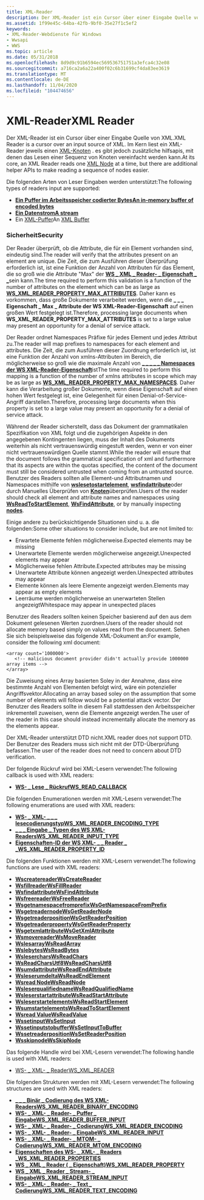```yaml
---
title: XML-Reader
description: Der XML-Reader ist ein Cursor über einer Eingabe Quelle von XML. Im Kern liest ein XML-Reader jeweils einen XML-Knoten. es gibt jedoch zusätzliche hilfsapis, mit denen das Lesen einer Sequenz von Knoten vereinfacht werden kann.
ms.assetid: 1f99e45c-64ba-42fb-9bf0-35e27f1c5ef2
keywords:
- XML-Reader-Webdienste für Windows
- Wwsapi
- WWS
ms.topic: article
ms.date: 05/31/2018
ms.openlocfilehash: 8d9d9c91b6594ec569536751751a3efca4c32e08
ms.sourcegitcommit: a716ca2a6a22a400f02c6b31699cf4da83ee3619
ms.translationtype: MT
ms.contentlocale: de-DE
ms.lasthandoff: 11/04/2020
ms.locfileid: "104474656"
---
```

# <a name="xml-reader"></a><span data-ttu-id="89f01-107">XML-Reader</span><span class="sxs-lookup"><span data-stu-id="89f01-107">XML Reader</span></span>

<span data-ttu-id="89f01-108">Der XML-Reader ist ein Cursor über einer Eingabe Quelle von XML.</span><span class="sxs-lookup"><span data-stu-id="89f01-108">XML Reader is a cursor over an input source of XML.</span></span> <span data-ttu-id="89f01-109">Im Kern liest ein XML-Reader jeweils einen [XML-Knoten](xml-node.md) . es gibt jedoch zusätzliche hilfsapis, mit denen das Lesen einer Sequenz von Knoten vereinfacht werden kann.</span><span class="sxs-lookup"><span data-stu-id="89f01-109">At its core, an XML Reader reads one [XML Node](xml-node.md) at a time, but there are additional helper APIs to make reading a sequence of nodes easier.</span></span>


<span data-ttu-id="89f01-110">Die folgenden Arten von Leser Eingaben werden unterstützt:</span><span class="sxs-lookup"><span data-stu-id="89f01-110">The following types of readers input are supported:</span></span>

-   [<span data-ttu-id="89f01-111">**Ein Puffer im Arbeitsspeicher codierter Bytes**</span><span class="sxs-lookup"><span data-stu-id="89f01-111">**An in-memory buffer of encoded bytes**</span></span>](/windows/desktop/api/WebServices/ns-webservices-ws_xml_reader_buffer_input)
-   [<span data-ttu-id="89f01-112">**Ein Datenstrom**</span><span class="sxs-lookup"><span data-stu-id="89f01-112">**A stream**</span></span>](/windows/desktop/api/WebServices/ns-webservices-ws_xml_reader_stream_input)
-   <span data-ttu-id="89f01-113">Ein [XML-Puffer](xml-buffer.md)</span><span class="sxs-lookup"><span data-stu-id="89f01-113">An [XML Buffer](xml-buffer.md)</span></span>

### <a name="security"></a><span data-ttu-id="89f01-114">Sicherheit</span><span class="sxs-lookup"><span data-stu-id="89f01-114">Security</span></span>

<span data-ttu-id="89f01-115">Der Reader überprüft, ob die Attribute, die für ein Element vorhanden sind, eindeutig sind.</span><span class="sxs-lookup"><span data-stu-id="89f01-115">The reader will verify that the attributes present on an element are unique.</span></span> <span data-ttu-id="89f01-116">Die Zeit, die zum Ausführen dieser Überprüfung erforderlich ist, ist eine Funktion der Anzahl von Attributen für das Element, die so groß wie die Attribute "Max" der [**WS \_ XML \_ Reader- \_ Eigenschaft \_ \_**](/windows/desktop/api/WebServices/ne-webservices-ws_xml_reader_property_id)sein kann.</span><span class="sxs-lookup"><span data-stu-id="89f01-116">The time required to perform this validation is a function of the number of attributes on the element which can be as large as [**WS\_XML\_READER\_PROPERTY\_MAX\_ATTRIBUTES**](/windows/desktop/api/WebServices/ne-webservices-ws_xml_reader_property_id).</span></span> <span data-ttu-id="89f01-117">Daher kann es vorkommen, dass große Dokumente verarbeitet werden, wenn die **\_ \_ \_ Eigenschaft \_ Max \_ Attribute der WS XML-Reader-Eigenschaft** auf einen großen Wert festgelegt ist.</span><span class="sxs-lookup"><span data-stu-id="89f01-117">Therefore, processing large documents when **WS\_XML\_READER\_PROPERTY\_MAX\_ATTRIBUTES** is set to a large value may present an opportunity for a denial of service attack.</span></span>

<span data-ttu-id="89f01-118">Der Reader ordnet Namespaces Präfixe für jedes Element und jedes Attribut zu.</span><span class="sxs-lookup"><span data-stu-id="89f01-118">The reader will map prefixes to namespaces for each element and attributes.</span></span> <span data-ttu-id="89f01-119">Die Zeit, die zum Ausführen dieser Zuordnung erforderlich ist, ist eine Funktion der Anzahl von xmlns-Attributen im Bereich, die möglicherweise so groß wie die maximale Anzahl von [**\_ \_ \_ \_ \_ Namespaces der WS XML-Reader-Eigenschaft**](/windows/desktop/api/WebServices/ne-webservices-ws_xml_reader_property_id)ist</span><span class="sxs-lookup"><span data-stu-id="89f01-119">The time required to perform this mapping is a function of the number of xmlns attributes in scope which may be as large as [**WS\_XML\_READER\_PROPERTY\_MAX\_NAMESPACES**](/windows/desktop/api/WebServices/ne-webservices-ws_xml_reader_property_id).</span></span> <span data-ttu-id="89f01-120">Daher kann die Verarbeitung großer Dokumente, wenn diese Eigenschaft auf einen hohen Wert festgelegt ist, eine Gelegenheit für einen Denial-of-Service-Angriff darstellen.</span><span class="sxs-lookup"><span data-stu-id="89f01-120">Therefore, processing large documents when this property is set to a large value may present an opportunity for a denial of service attack.</span></span>

<span data-ttu-id="89f01-121">Während der Reader sicherstellt, dass das Dokument der grammatikalen Spezifikation von XML folgt und die zugehörigen Aspekte in den angegebenen Kontingenten liegen, muss der Inhalt des Dokuments weiterhin als nicht vertrauenswürdig eingestuft werden, wenn er von einer nicht vertrauenswürdigen Quelle stammt.</span><span class="sxs-lookup"><span data-stu-id="89f01-121">While the reader will ensure that the document follows the grammatical specification of xml and furthermore that its aspects are within the quotas specified, the content of the document must still be considered untrusted when coming from an untrusted source.</span></span> <span data-ttu-id="89f01-122">Benutzer des Readers sollten alle Element-und Attributnamen und Namespaces mithilfe von [**wslesetostartelement**](/windows/desktop/api/WebServices/nf-webservices-wsreadtostartelement), [**wsfindattribute**](/windows/desktop/api/WebServices/nf-webservices-wsfindattribute)oder durch Manuelles Überprüfen von [**Knoten**](/windows/desktop/api/WebServices/ns-webservices-ws_xml_node)überprüfen.</span><span class="sxs-lookup"><span data-stu-id="89f01-122">Users of the reader should check all element and attribute names and namespaces using [**WsReadToStartElement**](/windows/desktop/api/WebServices/nf-webservices-wsreadtostartelement), [**WsFindAttribute**](/windows/desktop/api/WebServices/nf-webservices-wsfindattribute), or by manually inspecting [**nodes**](/windows/desktop/api/WebServices/ns-webservices-ws_xml_node).</span></span>

<span data-ttu-id="89f01-123">Einige andere zu berücksichtigende Situationen sind u. a. die folgenden:</span><span class="sxs-lookup"><span data-stu-id="89f01-123">Some other situations to consider include, but are not limited to:</span></span>

-   <span data-ttu-id="89f01-124">Erwartete Elemente fehlen möglicherweise.</span><span class="sxs-lookup"><span data-stu-id="89f01-124">Expected elements may be missing</span></span>
-   <span data-ttu-id="89f01-125">Unerwartete Elemente werden möglicherweise angezeigt.</span><span class="sxs-lookup"><span data-stu-id="89f01-125">Unexpected elements may appear</span></span>
-   <span data-ttu-id="89f01-126">Möglicherweise fehlen Attribute.</span><span class="sxs-lookup"><span data-stu-id="89f01-126">Expected attributes may be missing</span></span>
-   <span data-ttu-id="89f01-127">Unerwartete Attribute können angezeigt werden.</span><span class="sxs-lookup"><span data-stu-id="89f01-127">Unexpected attributes may appear</span></span>
-   <span data-ttu-id="89f01-128">Elemente können als leere Elemente angezeigt werden.</span><span class="sxs-lookup"><span data-stu-id="89f01-128">Elements may appear as empty elements</span></span>
-   <span data-ttu-id="89f01-129">Leerräume werden möglicherweise an unerwarteten Stellen angezeigt</span><span class="sxs-lookup"><span data-stu-id="89f01-129">Whitespace may appear in unexpected places</span></span>

<span data-ttu-id="89f01-130">Benutzer des Readers sollten keinen Speicher basierend auf den aus dem Dokument gelesenen Werten zuordnen.</span><span class="sxs-lookup"><span data-stu-id="89f01-130">Users of the reader should not allocate memory based simply on values read from the document.</span></span> <span data-ttu-id="89f01-131">Sehen Sie sich beispielsweise das folgende XML-Dokument an:</span><span class="sxs-lookup"><span data-stu-id="89f01-131">For example, consider the following xml document:</span></span>

``` syntax
<array count='1000000'>
   <!-- malicious document provider didn't actually provide 1000000 array items -->
</array>
```

<span data-ttu-id="89f01-132">Die Zuweisung eines Array basierten Soley in der Annahme, dass eine bestimmte Anzahl von Elementen befolgt wird, wäre ein potenzieller Angriffsvektor.</span><span class="sxs-lookup"><span data-stu-id="89f01-132">Allocating an array based soley on the assumption that some number of elements will follow would be a potential attack vector.</span></span> <span data-ttu-id="89f01-133">Der Benutzer des Readers sollte in diesem Fall stattdessen den Arbeitsspeicher inkrementell zuweisen, wenn die Elemente angezeigt werden.</span><span class="sxs-lookup"><span data-stu-id="89f01-133">The user of the reader in this case should instead incrementally allocate the memory as the elements appear.</span></span>

<span data-ttu-id="89f01-134">Der XML-Reader unterstützt DTD nicht.</span><span class="sxs-lookup"><span data-stu-id="89f01-134">XML reader does not support DTD.</span></span> <span data-ttu-id="89f01-135">Der Benutzer des Readers muss sich nicht mit der DTD-Überprüfung befassen.</span><span class="sxs-lookup"><span data-stu-id="89f01-135">The user of the reader does not need to concern about DTD verification.</span></span>

<span data-ttu-id="89f01-136">Der folgende Rückruf wird bei XML-Lesern verwendet:</span><span class="sxs-lookup"><span data-stu-id="89f01-136">The following callback is used with XML readers:</span></span>

-   [<span data-ttu-id="89f01-137">**WS- \_ Lese \_ Rückruf**</span><span class="sxs-lookup"><span data-stu-id="89f01-137">**WS\_READ\_CALLBACK**</span></span>](/windows/desktop/api/WebServices/nc-webservices-ws_read_callback)

<span data-ttu-id="89f01-138">Die folgenden Enumerationen werden mit XML-Lesern verwendet:</span><span class="sxs-lookup"><span data-stu-id="89f01-138">The following enumerations are used with XML readers:</span></span>

-   [<span data-ttu-id="89f01-139">**WS- \_ XML- \_ \_ \_ lesecodierungstyp**</span><span class="sxs-lookup"><span data-stu-id="89f01-139">**WS\_XML\_READER\_ENCODING\_TYPE**</span></span>](/windows/desktop/api/WebServices/ne-webservices-ws_xml_reader_encoding_type)
-   [<span data-ttu-id="89f01-140">**\_ \_ \_ Eingabe \_ Typen des WS XML-Readers**</span><span class="sxs-lookup"><span data-stu-id="89f01-140">**WS\_XML\_READER\_INPUT\_TYPE**</span></span>](/windows/desktop/api/WebServices/ne-webservices-ws_xml_reader_input_type)
-   [<span data-ttu-id="89f01-141">**Eigenschaften-ID der WS XML- \_ \_ Reader \_ \_**</span><span class="sxs-lookup"><span data-stu-id="89f01-141">**WS\_XML\_READER\_PROPERTY\_ID**</span></span>](/windows/desktop/api/WebServices/ne-webservices-ws_xml_reader_property_id)

<span data-ttu-id="89f01-142">Die folgenden Funktionen werden mit XML-Lesern verwendet:</span><span class="sxs-lookup"><span data-stu-id="89f01-142">The following functions are used with XML readers:</span></span>

-   [<span data-ttu-id="89f01-143">**Wscreatereader**</span><span class="sxs-lookup"><span data-stu-id="89f01-143">**WsCreateReader**</span></span>](/windows/desktop/api/WebServices/nf-webservices-wscreatereader)
-   [<span data-ttu-id="89f01-144">**Wsfillreader**</span><span class="sxs-lookup"><span data-stu-id="89f01-144">**WsFillReader**</span></span>](/windows/desktop/api/WebServices/nf-webservices-wsfillreader)
-   [<span data-ttu-id="89f01-145">**Wsfindattribute**</span><span class="sxs-lookup"><span data-stu-id="89f01-145">**WsFindAttribute**</span></span>](/windows/desktop/api/WebServices/nf-webservices-wsfindattribute)
-   [<span data-ttu-id="89f01-146">**Wsfreereader**</span><span class="sxs-lookup"><span data-stu-id="89f01-146">**WsFreeReader**</span></span>](/windows/desktop/api/WebServices/nf-webservices-wsfreereader)
-   [<span data-ttu-id="89f01-147">**Wsgetnamespacefromprefix**</span><span class="sxs-lookup"><span data-stu-id="89f01-147">**WsGetNamespaceFromPrefix**</span></span>](/windows/desktop/api/WebServices/nf-webservices-wsgetnamespacefromprefix)
-   [<span data-ttu-id="89f01-148">**Wsgetreadernode**</span><span class="sxs-lookup"><span data-stu-id="89f01-148">**WsGetReaderNode**</span></span>](/windows/desktop/api/WebServices/nf-webservices-wsgetreadernode)
-   [<span data-ttu-id="89f01-149">**Wsgetreaderposition**</span><span class="sxs-lookup"><span data-stu-id="89f01-149">**WsGetReaderPosition**</span></span>](/windows/desktop/api/WebServices/nf-webservices-wsgetreaderposition)
-   [<span data-ttu-id="89f01-150">**Wsgetreaderproperty**</span><span class="sxs-lookup"><span data-stu-id="89f01-150">**WsGetReaderProperty**</span></span>](/windows/desktop/api/WebServices/nf-webservices-wsgetreaderproperty)
-   [<span data-ttu-id="89f01-151">**Wsgetxmlattribute**</span><span class="sxs-lookup"><span data-stu-id="89f01-151">**WsGetXmlAttribute**</span></span>](/windows/desktop/api/WebServices/nf-webservices-wsgetxmlattribute)
-   [<span data-ttu-id="89f01-152">**Wsmovereader**</span><span class="sxs-lookup"><span data-stu-id="89f01-152">**WsMoveReader**</span></span>](/windows/desktop/api/WebServices/nf-webservices-wsmovereader)
-   [<span data-ttu-id="89f01-153">**Wslesarray**</span><span class="sxs-lookup"><span data-stu-id="89f01-153">**WsReadArray**</span></span>](/windows/desktop/api/WebServices/nf-webservices-wsreadarray)
-   [<span data-ttu-id="89f01-154">**Wslebytes**</span><span class="sxs-lookup"><span data-stu-id="89f01-154">**WsReadBytes**</span></span>](/windows/desktop/api/WebServices/nf-webservices-wsreadbytes)
-   [<span data-ttu-id="89f01-155">**Wsleserchars**</span><span class="sxs-lookup"><span data-stu-id="89f01-155">**WsReadChars**</span></span>](/windows/desktop/api/WebServices/nf-webservices-wsreadchars)
-   [<span data-ttu-id="89f01-156">**WsReadCharsUtf8**</span><span class="sxs-lookup"><span data-stu-id="89f01-156">**WsReadCharsUtf8**</span></span>](/windows/desktop/api/WebServices/nf-webservices-wsreadcharsutf8)
-   [<span data-ttu-id="89f01-157">**Wsumdattribute**</span><span class="sxs-lookup"><span data-stu-id="89f01-157">**WsReadEndAttribute**</span></span>](/windows/desktop/api/WebServices/nf-webservices-wsreadendattribute)
-   [<span data-ttu-id="89f01-158">**Wsleserumdelta**</span><span class="sxs-lookup"><span data-stu-id="89f01-158">**WsReadEndElement**</span></span>](/windows/desktop/api/WebServices/nf-webservices-wsreadendelement)
-   [<span data-ttu-id="89f01-159">**Wsread Node**</span><span class="sxs-lookup"><span data-stu-id="89f01-159">**WsReadNode**</span></span>](/windows/desktop/api/WebServices/nf-webservices-wsreadnode)
-   [<span data-ttu-id="89f01-160">**Wsleserqualifiedname**</span><span class="sxs-lookup"><span data-stu-id="89f01-160">**WsReadQualifiedName**</span></span>](/windows/desktop/api/WebServices/nf-webservices-wsreadqualifiedname)
-   [<span data-ttu-id="89f01-161">**Wsleserstartattribute**</span><span class="sxs-lookup"><span data-stu-id="89f01-161">**WsReadStartAttribute**</span></span>](/windows/desktop/api/WebServices/nf-webservices-wsreadstartattribute)
-   [<span data-ttu-id="89f01-162">**Wsleserstartelements**</span><span class="sxs-lookup"><span data-stu-id="89f01-162">**WsReadStartElement**</span></span>](/windows/desktop/api/WebServices/nf-webservices-wsreadstartelement)
-   [<span data-ttu-id="89f01-163">**Wsumstartelements**</span><span class="sxs-lookup"><span data-stu-id="89f01-163">**WsReadToStartElement**</span></span>](/windows/desktop/api/WebServices/nf-webservices-wsreadtostartelement)
-   [<span data-ttu-id="89f01-164">**Wsread Value**</span><span class="sxs-lookup"><span data-stu-id="89f01-164">**WsReadValue**</span></span>](/windows/desktop/api/WebServices/nf-webservices-wsreadvalue)
-   [<span data-ttu-id="89f01-165">**Wssetinput**</span><span class="sxs-lookup"><span data-stu-id="89f01-165">**WsSetInput**</span></span>](/windows/desktop/api/WebServices/nf-webservices-wssetinput)
-   [<span data-ttu-id="89f01-166">**Wssetinputstobuffer**</span><span class="sxs-lookup"><span data-stu-id="89f01-166">**WsSetInputToBuffer**</span></span>](/windows/desktop/api/WebServices/nf-webservices-wssetinputtobuffer)
-   [<span data-ttu-id="89f01-167">**Wssetreaderposition**</span><span class="sxs-lookup"><span data-stu-id="89f01-167">**WsSetReaderPosition**</span></span>](/windows/desktop/api/WebServices/nf-webservices-wssetreaderposition)
-   [<span data-ttu-id="89f01-168">**Wsskipnode**</span><span class="sxs-lookup"><span data-stu-id="89f01-168">**WsSkipNode**</span></span>](/windows/desktop/api/WebServices/nf-webservices-wsskipnode)

<span data-ttu-id="89f01-169">Das folgende Handle wird bei XML-Lesern verwendet:</span><span class="sxs-lookup"><span data-stu-id="89f01-169">The following handle is used with XML readers:</span></span>

-   [<span data-ttu-id="89f01-170">WS- \_ XML- \_ Reader</span><span class="sxs-lookup"><span data-stu-id="89f01-170">WS\_XML\_READER</span></span>](ws-xml-reader.md)

<span data-ttu-id="89f01-171">Die folgenden Strukturen werden mit XML-Lesern verwendet:</span><span class="sxs-lookup"><span data-stu-id="89f01-171">The following structures are used with XML readers:</span></span>

-   [<span data-ttu-id="89f01-172">**\_ \_ \_ Binär \_ Codierung des WS XML-Readers**</span><span class="sxs-lookup"><span data-stu-id="89f01-172">**WS\_XML\_READER\_BINARY\_ENCODING**</span></span>](/windows/desktop/api/WebServices/ns-webservices-ws_xml_reader_binary_encoding)
-   [<span data-ttu-id="89f01-173">**WS- \_ XML- \_ Reader- \_ Puffer \_ Eingabe**</span><span class="sxs-lookup"><span data-stu-id="89f01-173">**WS\_XML\_READER\_BUFFER\_INPUT**</span></span>](/windows/desktop/api/WebServices/ns-webservices-ws_xml_reader_buffer_input)
-   [<span data-ttu-id="89f01-174">**WS- \_ XML- \_ Reader- \_ Codierung**</span><span class="sxs-lookup"><span data-stu-id="89f01-174">**WS\_XML\_READER\_ENCODING**</span></span>](/windows/desktop/api/WebServices/ns-webservices-ws_xml_reader_encoding)
-   [<span data-ttu-id="89f01-175">**WS- \_ XML- \_ Reader- \_ Eingabe**</span><span class="sxs-lookup"><span data-stu-id="89f01-175">**WS\_XML\_READER\_INPUT**</span></span>](/windows/desktop/api/WebServices/ns-webservices-ws_xml_reader_input)
-   [<span data-ttu-id="89f01-176">**WS- \_ XML- \_ Reader- \_ MTOM- \_ Codierung**</span><span class="sxs-lookup"><span data-stu-id="89f01-176">**WS\_XML\_READER\_MTOM\_ENCODING**</span></span>](/windows/desktop/api/WebServices/ns-webservices-ws_xml_reader_mtom_encoding)
-   [<span data-ttu-id="89f01-177">**Eigenschaften des WS- \_ XML- \_ Readers \_**</span><span class="sxs-lookup"><span data-stu-id="89f01-177">**WS\_XML\_READER\_PROPERTIES**</span></span>](/windows/desktop/api/WebServices/ns-webservices-ws_xml_reader_properties)
-   [<span data-ttu-id="89f01-178">**WS \_ XML \_ Reader ( \_ Eigenschaft)**</span><span class="sxs-lookup"><span data-stu-id="89f01-178">**WS\_XML\_READER\_PROPERTY**</span></span>](/windows/desktop/api/WebServices/ns-webservices-ws_xml_reader_property)
-   [<span data-ttu-id="89f01-179">**WS \_ XML \_ Reader \_ Stream- \_ Eingabe**</span><span class="sxs-lookup"><span data-stu-id="89f01-179">**WS\_XML\_READER\_STREAM\_INPUT**</span></span>](/windows/desktop/api/WebServices/ns-webservices-ws_xml_reader_stream_input)
-   [<span data-ttu-id="89f01-180">**WS- \_ XML- \_ Reader- \_ Text \_ Codierung**</span><span class="sxs-lookup"><span data-stu-id="89f01-180">**WS\_XML\_READER\_TEXT\_ENCODING**</span></span>](/windows/desktop/api/WebServices/ns-webservices-ws_xml_reader_text_encoding)

 

 




